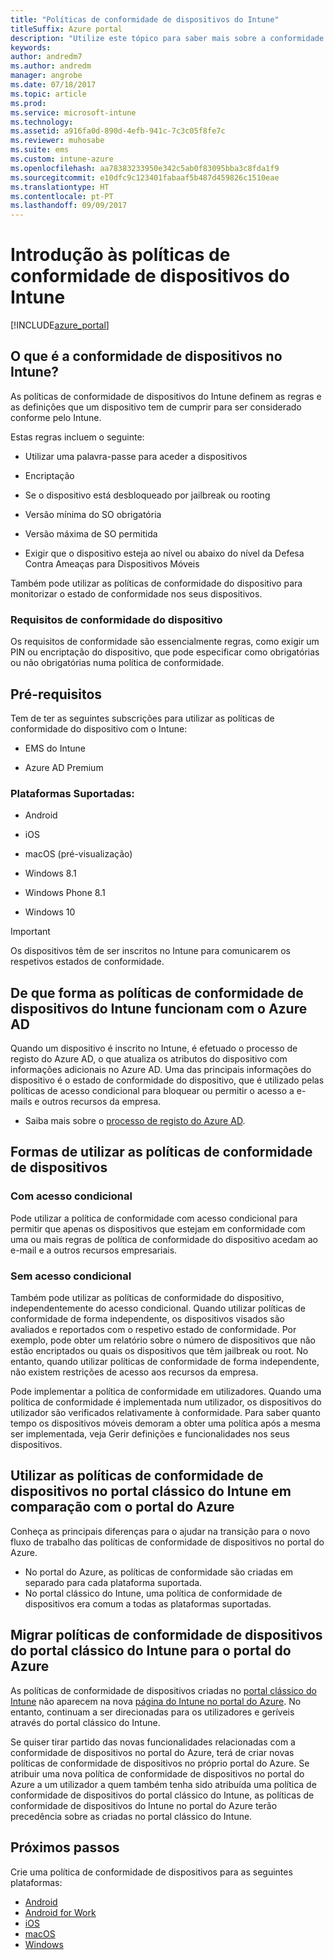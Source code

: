 ```yaml
---
title: "Políticas de conformidade de dispositivos do Intune"
titleSuffix: Azure portal
description: "Utilize este tópico para saber mais sobre a conformidade de dispositivos no Microsoft Intune\""
keywords: 
author: andredm7
ms.author: andredm
manager: angrobe
ms.date: 07/18/2017
ms.topic: article
ms.prod: 
ms.service: microsoft-intune
ms.technology: 
ms.assetid: a916fa0d-890d-4efb-941c-7c3c05f8fe7c
ms.reviewer: muhosabe
ms.suite: ems
ms.custom: intune-azure
ms.openlocfilehash: aa78383233950e342c5ab0f83095bba3c8fda1f9
ms.sourcegitcommit: e10dfc9c123401fabaaf5b487d459826c1510eae
ms.translationtype: HT
ms.contentlocale: pt-PT
ms.lasthandoff: 09/09/2017
---
```

# <a name="get-started-with-intune-device-compliance-policies"></a>Introdução às políticas de conformidade de dispositivos do Intune

[!INCLUDE[azure_portal](./includes/azure_portal.md)]

## <a name="what-is-device-compliance-in-intune"></a>O que é a conformidade de dispositivos no Intune?

As políticas de conformidade de dispositivos do Intune definem as regras e as definições que um dispositivo tem de cumprir para ser considerado conforme pelo Intune.

Estas regras incluem o seguinte:

- Utilizar uma palavra-passe para aceder a dispositivos

- Encriptação

- Se o dispositivo está desbloqueado por jailbreak ou rooting

- Versão mínima do SO obrigatória

- Versão máxima de SO permitida

- Exigir que o dispositivo esteja ao nível ou abaixo do nível da Defesa Contra Ameaças para Dispositivos Móveis

Também pode utilizar as políticas de conformidade do dispositivo para monitorizar o estado de conformidade nos seus dispositivos.

### <a name="device-compliance-requirements"></a>Requisitos de conformidade do dispositivo

Os requisitos de conformidade são essencialmente regras, como exigir um PIN ou encriptação do dispositivo, que pode especificar como obrigatórias ou não obrigatórias numa política de conformidade.

<!---### Actions for noncompliance

You can specify what needs to happen when a device is determined as noncompliant. This can be a sequence of actions during a specific time.
When you specify these actions, Intune will automatically initiate them in the sequence you specify. See the following example of a sequence of
actions for a device that continues to be in the noncompliant status for
a week:

-   When the device is first determined to be non-compliant, an email with noncompliant notification is sent to the user.

-   3 days after initial noncompliance state, a follow up reminder is sent to the user.

-   5 days after initial noncompliance state, a final reminder with a notification that access to company resources will be blocked on the device in 2 days if the compliance issues are not remediated is sent to the user.

-   7 days after initial noncompliance state, access to company resources is blocked. This requires that you have conditional access policy that specifies that access from noncompliant devices should    be blocked for services such as Exchange and SharePoint.

### Grace Period

This is the time between when a device is first determined as
noncompliant to when access to company resources on that device is blocked. This time allows for time that the user has to resolve
compliance issues on the device. You can also use this time to create your action sequences to send notifications to the user before their access is blocked.

Remember that you need to implement conditional access policies in addition to compliance policies in order for access to company resources to be blocked.--->

##  <a name="pre-requisites"></a>Pré-requisitos

Tem de ter as seguintes subscrições para utilizar as políticas de conformidade do dispositivo com o Intune:

- EMS do Intune

- Azure AD Premium

###  <a name="supported-platforms"></a>Plataformas Suportadas:

-   Android

-   iOS

-   macOS (pré-visualização)

-   Windows 8.1

-   Windows Phone 8.1

-   Windows 10

> [!IMPORTANT]
> Os dispositivos têm de ser inscritos no Intune para comunicarem os respetivos estados de conformidade.

## <a name="how-intune-device-compliance-policies-work-with-azure-ad"></a>De que forma as políticas de conformidade de dispositivos do Intune funcionam com o Azure AD

Quando um dispositivo é inscrito no Intune, é efetuado o processo de registo do Azure AD, o que atualiza os atributos do dispositivo com informações adicionais no Azure AD. Uma das principais informações do dispositivo é o estado de conformidade do dispositivo, que é utilizado pelas políticas de acesso condicional para bloquear ou permitir o acesso a e-mails e outros recursos da empresa.

- Saiba mais sobre o [processo de registo do Azure AD](https://docs.microsoft.com/azure/active-directory/active-directory-device-registration-overview).

##  <a name="ways-to-use-device-compliance-policies"></a>Formas de utilizar as políticas de conformidade de dispositivos

### <a name="with-conditional-access"></a>Com acesso condicional
Pode utilizar a política de conformidade com acesso condicional para permitir que apenas os dispositivos que estejam em conformidade com uma ou mais regras de política de conformidade do dispositivo acedam ao e-mail e a outros recursos empresariais.

### <a name="without-conditional-access"></a>Sem acesso condicional
Também pode utilizar as políticas de conformidade do dispositivo, independentemente do acesso condicional. Quando utilizar políticas de conformidade de forma independente, os dispositivos visados são avaliados e reportados com o respetivo estado de conformidade. Por exemplo, pode obter um relatório sobre o número de dispositivos que não estão encriptados ou quais os dispositivos que têm jailbreak ou root. No entanto, quando utilizar políticas de conformidade de forma independente, não existem restrições de acesso aos recursos da empresa.

Pode implementar a política de conformidade em utilizadores. Quando uma política de conformidade é implementada num utilizador, os dispositivos do utilizador são verificados relativamente à conformidade. Para saber quanto tempo os dispositivos móveis demoram a obter uma política após a mesma ser implementada, veja Gerir definições e funcionalidades nos seus dispositivos.

##  <a name="using-device-compliance-policies-in-the-intune-classic-portal-vs-azure-portal"></a>Utilizar as políticas de conformidade de dispositivos no portal clássico do Intune em comparação com o portal do Azure

Conheça as principais diferenças para o ajudar na transição para o novo fluxo de trabalho das políticas de conformidade de dispositivos no portal do Azure.

- No portal do Azure, as políticas de conformidade são criadas em separado para cada plataforma suportada.
- No portal clássico do Intune, uma política de conformidade de dispositivos era comum a todas as plataformas suportadas.

<!--- -   In the Azure portal, you have the ability to specify actions and notifications that are intiated when a device is determined to be noncompliant. This ability does not exist in the Intune admin console.

-   In the Azure portal, you can set a grace period to allow time for the end-user to get their device back to compliance status before they completely lose the ability to get company data on their device. This is not available in the Intune admin console.--->

##  <a name="migrate-device-compliance-policies-from-the-intune-classic-portal-to-the-azure-portal"></a>Migrar políticas de conformidade de dispositivos do portal clássico do Intune para o portal do Azure

As políticas de conformidade de dispositivos criadas no [portal clássico do Intune](https://manage.microsoft.com) não aparecem na nova [página do Intune no portal do Azure](https://portal.azure.com). No entanto, continuam a ser direcionadas para os utilizadores e geríveis através do portal clássico do Intune.

Se quiser tirar partido das novas funcionalidades relacionadas com a conformidade de dispositivos no portal do Azure, terá de criar novas políticas de conformidade de dispositivos no próprio portal do Azure. Se atribuir uma nova política de conformidade de dispositivos no portal do Azure a um utilizador a quem também tenha sido atribuída uma política de conformidade de dispositivos do portal clássico do Intune, as políticas de conformidade de dispositivos do Intune no portal do Azure terão precedência sobre as criadas no portal clássico do Intune.

##  <a name="next-steps"></a>Próximos passos

Crie uma política de conformidade de dispositivos para as seguintes plataformas:

- [Android](compliance-policy-create-android.md)
- [Android for Work](compliance-policy-create-android-for-work.md)
- [iOS](compliance-policy-create-ios.md)
- [macOS](compliance-policy-create-mac-os.md)
- [Windows](compliance-policy-create-windows.md)
